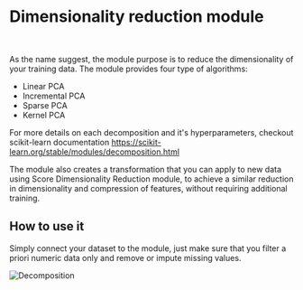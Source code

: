 # Dimensionality reduction module

<br>

As the name suggest, the module purpose is to reduce the dimensionality of your training data. The module provides four type of algorithms:

- Linear PCA
- Incremental PCA
- Sparse PCA
- Kernel PCA

For more details on each decomposition and it's hyperparameters, checkout scikit-learn documentation https://scikit-learn.org/stable/modules/decomposition.html

The module also creates a transformation that you can apply to new data using Score Dimensionality Reduction module, to achieve a similar reduction in dimensionality and compression of features, without requiring additional training.

## How to use it

Simply connect your dataset to the module, just make sure that you  filter a priori numeric data only and remove or impute missing values.

![Decomposition](https://testmlposte.blob.core.windows.net/cmcaptures/pca.PNG) 



